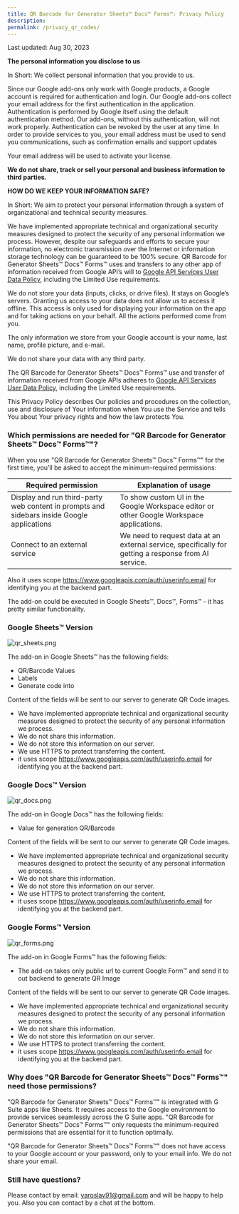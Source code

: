 ```yaml
---
title: QR Barcode for Generator Sheets™ Docs™ Forms™: Privacy Policy
description: 
permalink: /privacy_qr_codes/
---
```


Last updated: Aug 30, 2023


**The personal information you disclose to us**

In Short: We collect personal information that you provide to us.

Since our Google add-ons only work with Google products, a Google account is required for authentication and login. Our Google add-ons collect your email address for the first authentication in the application. Authentication is performed by Google itself using the default authentication method. Our add-ons, without this authentication, will not work properly. Authentication can be revoked by the user at any time. In order to provide services to you, your email address must be used to send you communications, such as confirmation emails and support updates

Your email address will be used to activate your license.

**We do not share, track or sell your personal and business information to third parties.**

**HOW DO WE KEEP YOUR INFORMATION SAFE?**

In Short: We aim to protect your personal information through a system of organizational and technical security measures.

We have implemented appropriate technical and organizational security measures designed to protect the security of any personal information we process. However, despite our safeguards and efforts to secure your information, no electronic transmission over the Internet or information storage technology can be guaranteed to be 100% secure. QR Barcode for Generator Sheets™ Docs™ Forms™ uses and transfers to any other app of information received from Google API’s will to [Google API Services User Data Policy](https://developers.google.com/terms/api-services-user-data-policy#additional_requirements_for_specific_api_scopes), including the Limited Use requirements.


We do not store your data (inputs, clicks, or drive files). It stays on Google’s servers. Granting us access to your data does not allow us to access it offline. This access is only used for displaying your information on the app and for taking actions on your behalf. All the actions performed come from you.

The only information we store from your Google account is your name, last name, profile picture, and e-mail.

We do not share your data with any third party.

The QR Barcode for Generator Sheets™ Docs™ Forms™ use and transfer of information received from Google APIs adheres to [Google API Services User Data Policy](https://developers.google.com/terms/api-services-user-data-policy#additional_requirements_for_specific_api_scopes), including the Limited Use requirements.

This Privacy Policy describes Our policies and procedures on the collection, use and disclosure of Your information when You use the Service and tells You about Your privacy rights and how the law protects You.

### Which permissions are needed for "QR Barcode for Generator Sheets™ Docs™ Forms™"?

When you use "QR Barcode for Generator Sheets™ Docs™ Forms™" for the first time, you’ll be asked to accept the minimum-required permissions:


| Required permission                                                                        | Explanation of usage                                                                                 |
|--------------------------------------------------------------------------------------------|------------------------------------------------------------------------------------------------------|
| Display and run third-party web content in prompts and sidebars inside Google applications | To show custom UI in the Google Workspace editor or other Google Workspace applications.             |
| Connect to an external service                                                             | We need to request data at an external service, specifically for getting a response from AI service. |

Also it uses scope https://www.googleapis.com/auth/userinfo.email for identifying you at the backend part.

The add-on could be executed in Google Sheets™, Docs™, Forms™ - it has pretty similar functionality.

### Google Sheets™ Version
<img class="demo" alt="qr_sheets.png" src="{{ site.baseurl }}/images/qr_sheets.png" />

The add-on in Google Sheets™ has the following fields:
- QR/Barcode Values
- Labels
- Generate code into

Content of the fields will be sent to our server to generate QR Code images.
- We have implemented appropriate technical and organizational security measures designed to protect the security of any personal information we process.
- We do not share this information.
- We do not store this information on our server.
- We use HTTPS to protect transferring the content.
- it uses scope https://www.googleapis.com/auth/userinfo.email for identifying you at the backend part.


### Google Docs™ Version
<img class="demo" alt="qr_docs.png" src="{{ site.baseurl }}/images/qr_docs.png" />

The add-on in Google Docs™ has the following fields:
- Value for generation QR/Barcode

Content of the fields will be sent to our server to generate QR Code images.
- We have implemented appropriate technical and organizational security measures designed to protect the security of any personal information we process.
- We do not share this information.
- We do not store this information on our server.
- We use HTTPS to protect transferring the content.
- it uses scope https://www.googleapis.com/auth/userinfo.email for identifying you at the backend part.

### Google Forms™ Version
<img class="demo" alt="qr_forms.png" src="{{ site.baseurl }}/images/qr_forms.png" />

The add-on in Google Forms™ has the following fields:
- The add-on takes only public url to current Google Form™ and send it to out backend to generate QR Image 

Content of the fields will be sent to our server to generate QR Code images.
- We have implemented appropriate technical and organizational security measures designed to protect the security of any personal information we process.
- We do not share this information.
- We do not store this information on our server.
- We use HTTPS to protect transferring the content.
- it uses scope https://www.googleapis.com/auth/userinfo.email for identifying you at the backend part.

### Why does "QR Barcode for Generator Sheets™ Docs™ Forms™" need those permissions?

"QR Barcode for Generator Sheets™ Docs™ Forms™" is integrated with G Suite apps like Sheets. It requires access to the Google environment to provide services seamlessly across the G Suite apps. "QR Barcode for Generator Sheets™ Docs™ Forms™" only requests the minimum-required permissions that are essential for it to function optimally.

"QR Barcode for Generator Sheets™ Docs™ Forms™" does not have access to your Google account or your password, only to your email  info. We do not share your email.

### Still have questions?

Please contact by email: yaroslav91@gmail.com and will be happy to help you.
Also you can contact by a chat at the bottom.